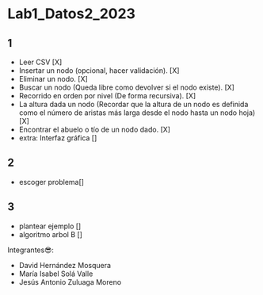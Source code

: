 # Lab1_Datos2_2023

## 1
+ Leer CSV [X]
+ Insertar un nodo (opcional, hacer validación). [X]
+ Eliminar un nodo. [X]
+ Buscar un nodo (Queda libre como devolver si el nodo existe). [X]
+ Recorrido en orden por nivel (De forma recursiva). [X]
+ La altura dada un nodo (Recordar que la altura de un nodo es definida como el número de aristas más larga desde el nodo hasta un nodo hoja) [X]
+ Encontrar el abuelo o tío de un nodo dado. [X]
+ extra: Interfaz gráfica []

## 2
+ escoger problema[]

## 3 
+ plantear ejemplo []
+ algoritmo arbol B []






Integrantes:sunglasses::
* David Hernández Mosquera
* María Isabel Solá Valle
* Jesús Antonio Zuluaga Moreno

